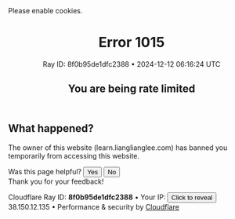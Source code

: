 <!DOCTYPE html>

<!--[if lt IE 7]> <html class="no-js ie6 oldie" lang="en-US"> <![endif]-->
<!--[if IE 7]>    <html class="no-js ie7 oldie" lang="en-US"> <![endif]-->
<!--[if IE 8]>    <html class="no-js ie8 oldie" lang="en-US"> <![endif]-->
<!--[if gt IE 8]><!--> <html class="no-js" lang="en-US"> <!--<![endif]-->
<head>
<title>Access denied | learn.lianglianglee.com used Cloudflare to restrict access</title>
<meta charset="utf-8"/>
<meta content="text/html; charset=utf-8" http-equiv="Content-Type"/>
<meta content="IE=Edge" http-equiv="X-UA-Compatible"/>
<meta content="noindex, nofollow" name="robots"/>
<meta content="width=device-width,initial-scale=1" name="viewport"/>
<link href="/cdn-cgi/styles/main.css" id="cf_styles-css" rel="stylesheet"/>
<script>
(function(){if(document.addEventListener&&window.XMLHttpRequest&&JSON&&JSON.stringify){var e=function(a){var c=document.getElementById("error-feedback-survey"),d=document.getElementById("error-feedback-success"),b=new XMLHttpRequest;a={event:"feedback clicked",properties:{errorCode:1015,helpful:a,version:1}};b.open("POST","https://sparrow.cloudflare.com/api/v1/event");b.setRequestHeader("Content-Type","application/json");b.setRequestHeader("Sparrow-Source-Key","c771f0e4b54944bebf4261d44bd79a1e");
b.send(JSON.stringify(a));c.classList.add("feedback-hidden");d.classList.remove("feedback-hidden")};document.addEventListener("DOMContentLoaded",function(){var a=document.getElementById("error-feedback"),c=document.getElementById("feedback-button-yes"),d=document.getElementById("feedback-button-no");"classList"in a&&(a.classList.remove("feedback-hidden"),c.addEventListener("click",function(){e(!0)}),d.addEventListener("click",function(){e(!1)}))})}})();
</script>
<script defer="" src="https://performance.radar.cloudflare.com/beacon.js"></script>
</head>
<body>
<div id="cf-wrapper">
<div class="cf-alert cf-alert-error cf-cookie-error hidden" data-translate="enable_cookies" id="cookie-alert">Please enable cookies.</div>
<div class="p-0" id="cf-error-details">
<header class="mx-auto pt-10 lg:pt-6 lg:px-8 w-240 lg:w-full mb-15 antialiased">
<h1 class="inline-block md:block mr-2 md:mb-2 font-light text-60 md:text-3xl text-black-dark leading-tight">
<span data-translate="error">Error</span>
<span>1015</span>
</h1>
<span class="inline-block md:block heading-ray-id font-mono text-15 lg:text-sm lg:leading-relaxed">Ray ID: 8f0b95de1dfc2388 •</span>
<span class="inline-block md:block heading-ray-id font-mono text-15 lg:text-sm lg:leading-relaxed">2024-12-12 06:16:24 UTC</span>
<h2 class="text-gray-600 leading-1.3 text-3xl lg:text-2xl font-light">You are being rate limited</h2>
</header>
<section class="w-240 lg:w-full mx-auto mb-8 lg:px-8">
<div class="w-1/2 md:w-full" id="what-happened-section">
<h2 class="text-3xl leading-tight font-normal mb-4 text-black-dark antialiased" data-translate="what_happened">What happened?</h2>
<p>The owner of this website (learn.lianglianglee.com) has banned you temporarily from accessing this website.</p>
</div>
</section>
<div class="feedback-hidden py-8 text-center" id="error-feedback">
<div class="footer-line-wrapper" id="error-feedback-survey">
        Was this page helpful?
        <button class="border border-solid bg-white cf-button cursor-pointer ml-4 px-4 py-2 rounded" id="feedback-button-yes" type="button">Yes</button>
<button class="border border-solid bg-white cf-button cursor-pointer ml-4 px-4 py-2 rounded" id="feedback-button-no" type="button">No</button>
</div>
<div class="feedback-success feedback-hidden" id="error-feedback-success">
        Thank you for your feedback!
    </div>
</div>
<div class="cf-error-footer cf-wrapper w-240 lg:w-full py-10 sm:py-4 sm:px-8 mx-auto text-center sm:text-left border-solid border-0 border-t border-gray-300">
<p class="text-13">
<span class="cf-footer-item sm:block sm:mb-1">Cloudflare Ray ID: <strong class="font-semibold">8f0b95de1dfc2388</strong></span>
<span class="cf-footer-separator sm:hidden">•</span>
<span class="cf-footer-item hidden sm:block sm:mb-1" id="cf-footer-item-ip">
      Your IP:
      <button class="cf-footer-ip-reveal-btn" id="cf-footer-ip-reveal" type="button">Click to reveal</button>
<span class="hidden" id="cf-footer-ip">38.150.12.135</span>
<span class="cf-footer-separator sm:hidden">•</span>
</span>
<span class="cf-footer-item sm:block sm:mb-1"><span>Performance &amp; security by</span> <a href="https://www.cloudflare.com/5xx-error-landing" id="brand_link" rel="noopener noreferrer" target="_blank">Cloudflare</a></span>
</p>
<script>(function(){function d(){var b=a.getElementById("cf-footer-item-ip"),c=a.getElementById("cf-footer-ip-reveal");b&&"classList"in b&&(b.classList.remove("hidden"),c.addEventListener("click",function(){c.classList.add("hidden");a.getElementById("cf-footer-ip").classList.remove("hidden")}))}var a=document;document.addEventListener&&a.addEventListener("DOMContentLoaded",d)})();</script>
</div><!-- /.error-footer -->
</div><!-- /#cf-error-details -->
</div><!-- /#cf-wrapper -->
<script>
  window._cf_translation = {};
  
  
</script>
<script>(function(){function c(){var b=a.contentDocument||a.contentWindow.document;if(b){var d=b.createElement('script');d.innerHTML="window.__CF$cv$params={r:'8f0b95de1dfc2388',t:'MTczMzk4NDE4NC4wMDAwMDA='};var a=document.createElement('script');a.nonce='';a.src='/cdn-cgi/challenge-platform/scripts/jsd/main.js';document.getElementsByTagName('head')[0].appendChild(a);";b.getElementsByTagName('head')[0].appendChild(d)}}if(document.body){var a=document.createElement('iframe');a.height=1;a.width=1;a.style.position='absolute';a.style.top=0;a.style.left=0;a.style.border='none';a.style.visibility='hidden';document.body.appendChild(a);if('loading'!==document.readyState)c();else if(window.addEventListener)document.addEventListener('DOMContentLoaded',c);else{var e=document.onreadystatechange||function(){};document.onreadystatechange=function(b){e(b);'loading'!==document.readyState&&(document.onreadystatechange=e,c())}}}})();</script></body>
</html>
